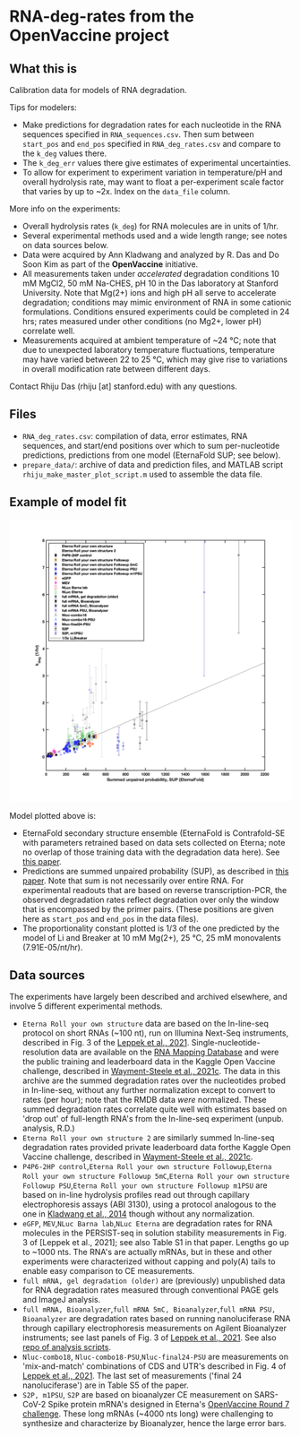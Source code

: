 # RNA-deg-rates from the OpenVaccine project

## What this is
Calibration data for models of RNA degradation.

Tips for modelers:  
* Make predictions for degradation rates for each nucleotide in the RNA sequences specified in `RNA_sequences.csv`.  Then sum between `start_pos` and `end_pos` specified in `RNA_deg_rates.csv` and compare to the `k_deg` values there.  
* The `k_deg_err` values there give estimates of experimental uncertainties.  
* To allow for experiment to experiment variation in temperature/pH and overall hydrolysis rate, may want to float a per-experiment scale factor that varies by up to ~2x. Index on the `data_file` column.

More info on the experiments:

* Overall hydrolysis rates (`k_deg`) for RNA molecules are in units of 1/hr. 
* Several experimental methods used and a wide length range; see notes on data sources below.
* Data were acquired by Ann Kladwang and analyzed by R. Das and Do Soon Kim as part of the **OpenVaccine** initiative.
* All measurements taken under _accelerated_ degradation conditions 10 mM MgCl2, 50 mM Na-CHES, pH 10 in the Das laboratory at Stanford University. Note that Mg(2+) ions and high pH all serve to accelerate degradation; conditions may mimic environment of RNA in some cationic formulations. Conditions ensured experiments could be completed in 24 hrs; rates measured under other conditions (no Mg2+, lower pH) correlate well.
* Measurements acquired at ambient temperature of ~24 °C; note that due to unexpected laboratory temperature fluctuations, temperature may have varied between 22 to 25 °C, which may give rise to variations in overall modification rate between different days. 

Contact Rhiju Das (rhiju [at] stanford.edu) with any questions.

## Files
* `RNA_deg_rates.csv`: compilation of data, error estimates, RNA sequences, and start/end positions over which to sum per-nucleotide predictions,  predictions from one model (EternaFold SUP; see below).
* `prepare_data/`: archive of data and prediction files, and MATLAB script `rhiju_make_master_plot_script.m` used to assemble the data file.  

## Example of model fit

![](RNA-deg-rates.png)

Model plotted above is:  

* EternaFold secondary structure ensemble (EternaFold is Contrafold-SE with parameters retrained based on data sets collected on Eterna; note no overlap of those training data with the degradation data here). See [this paper](https://www.biorxiv.org/content/10.1101/2020.05.29.124511v2.full).  
* Predictions are summed unpaired probability (SUP), as described in [this paper](https://doi.org/10.1093/nar/gkab764). Note that sum is not necessarily over entire RNA. For experimental readouts that are based on reverse transcription-PCR, the observed degradation rates reflect degradation over only the window that is encompassed by the primer pairs. (These positions are given here as `start_pos` and `end_pos` in the data files). 
* The proportionality constant plotted is 1/3 of the one predicted by the model of Li and Breaker at 10 mM Mg(2+), 25 °C, 25 mM monovalents (7.91E-05/nt/hr). 

## Data sources

The experiments have largely been described and archived elsewhere, and involve 5 different experimental methods.

* `Eterna Roll your own structure` data are based on the In-line-seq protocol on short RNAs (~100 nt), run on Illumina Next-Seq instruments, described in Fig. 3 of the [Leppek et al., 2021](https://www.biorxiv.org/content/10.1101/2021.03.29.437587v1.full). Single-nucleotide-resolution data are available on the [RNA Mapping Database](https://rmdb.stanford.edu/detail/RYOS1_MGPH_0000) and were the public training and leaderboard data in the Kaggle Open Vaccine challenge, described in [Wayment-Steele et al., 2021c](https://arxiv.org/pdf/2110.07531.pdf). The data in this archive are the summed degradation rates over the nucleotides probed in In-line-seq, without any further normalization except to convert to rates (per hour); note that the RMDB data _were_ normalized. These summed degradation rates correlate quite well with estimates based on 'drop out' of full-length RNA's from the In-line-seq experiment (unpub. analysis, R.D.)
* `Eterna Roll your own structure 2` are similarly summed In-line-seq degradation rates provided private leaderboard data forthe Kaggle Open Vaccine challenge, described in [Wayment-Steele et al., 2021c](https://arxiv.org/pdf/2110.07531.pdf). 
* `P4P6-2HP control`,`Eterna Roll your own structure Followup`,`Eterna Roll your own structure Followup 5mC`,`Eterna Roll your own structure Followup PSU`,`Eterna Roll your own structure Followup m1PSU` are based on in-line hydrolysis profiles read out through capillary electrophoresis assays (ABI 3130), using a protocol analogous to the one in [Kladwang et al., 2014](https://daslab.stanford.edu/site_data/pub_pdf/2014_Kladwang_Biochem.pdf) though without any normalization.
*  `eGFP`, `MEV`,`NLuc Barna lab`,`NLuc Eterna` are degradation rates for RNA molecules in the PERSIST-seq in solution stability measurements in Fig. 3 of [Leppek et al., 2021]; see also Table S1 in that paper. Lengths go up to ~1000 nts. The RNA's are actually mRNAs, but in these and other experiments were characterized without capping and poly(A) tails to enable easy comparison to CE measurements.
* `full mRNA, gel degradation (older)` are (previously) unpublished data for RNA degradation rates measured through conventional PAGE gels and ImageJ analysis.
* `full mRNA, Bioanalyzer`,`full mRNA 5mC, Bioanalyzer`,`full mRNA PSU, Bioanalyzer`  are degradation rates based on running nanoluciferase RNA through capillary electrophoresis measurements on Agilent Bioanalyzer instruments; see last panels of Fig. 3 of [Leppek et al., 2021](https://www.biorxiv.org/content/10.1101/2021.03.29.437587v1.full). See also [repo of analysis scripts](https://github.com/DasLab/openvaccine-CE-analysis).
* `Nluc-combo18`, `Nluc-combo18-PSU`,`Nluc-final24-PSU` are measurements on 'mix-and-match' combinations of CDS and UTR's described in Fig. 4 of [Leppek et al., 2021](https://www.biorxiv.org/content/10.1101/2021.03.29.437587v1.full). The last set of measurements ('final 24 nanoluciferase') are in Table S5 of the paper. 
*  `S2P, m1PSU`, `S2P` are based on bioanalyzer CE measurement on SARS-CoV-2 Spike protein mRNA's designed in Eterna's [OpenVaccine Round 7 challenge](https://eternagame.org/labs/10506533). These long mRNAs (~4000 nts long) were challenging to synthesize and characterize by Bioanalyzer, hence the large error bars.




